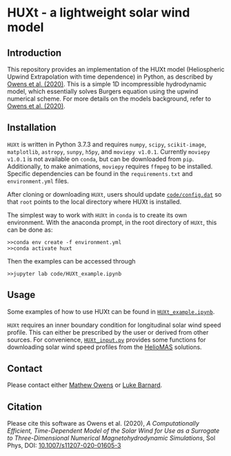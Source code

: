 # HUXt - a lightweight solar wind model


## Introduction

This repository provides an implementation of the HUXt model (Heliospheric Upwind Extrapolation with time dependence) in Python, as described by [Owens et al. (2020)](https://doi.org/10.1007/s11207-020-01605-3). This is a simple 1D incompressible hydrodynamic model, which essentially solves Burgers equation using the upwind numerical scheme. For more details on the models background, refer to [Owens et al. (2020)](https://doi.org/10.1007/s11207-020-01605-3).

## Installation
 ``HUXt`` is written in Python 3.7.3 and requires ``numpy``, ``scipy``, ``scikit-image``, ``matplotlib``, ``astropy``, ``sunpy``, ``h5py``, and ``moviepy v1.0.1``. Currently ``moviepy v1.0.1`` is not available on ``conda``, but can be downloaded from ``pip``. Additionally, to make animations, ``moviepy`` requires ``ffmpeg`` to be installed. Specific dependencies can be found in the ``requirements.txt`` and ``environment.yml`` files.

After cloning or downloading ``HUXt``, users should update [``code/config.dat``](code/config.dat) so that ``root`` points to the local directory where HUXt is installed.

The simplest way to work with ``HUXt`` in ``conda`` is to create its own environment. With the anaconda prompt, in the root directory of ``HUXt``, this can be done as:
```
>>conda env create -f environment.yml
>>conda activate huxt
``` 
Then the examples can be accessed through 
```
>>jupyter lab code/HUXt_example.ipynb
```

## Usage
Some examples of how to use HUXt can be found in [``HUXt_example.ipynb``](code/HUXt_example.ipynb).

``HUXt`` requires an inner boundary condition for longitudinal solar wind speed profile. This can either be prescribed by the user or derived from other sources. For convenience,  [``HUXt_input.py``](code/HUXt_input.py) provides some functions for downloading solar wind speed profiles from the [HelioMAS](https://doi.org/10.1029/2000JA000121) solutions.

## Contact
Please contact either [Mathew Owens](https://github.com/mathewjowens) or [Luke Barnard](https://github.com/lukebarnard). 

## Citation
Please cite this software as Owens et al. (2020),  *A Computationally Efficient, Time-Dependent Model of the Solar Wind for Use as a Surrogate to Three-Dimensional Numerical Magnetohydrodynamic Simulations*,  Sol Phys, DOI: [10.1007/s11207-020-01605-3](https://doi.org/10.1007/s11207-020-01605-3)
